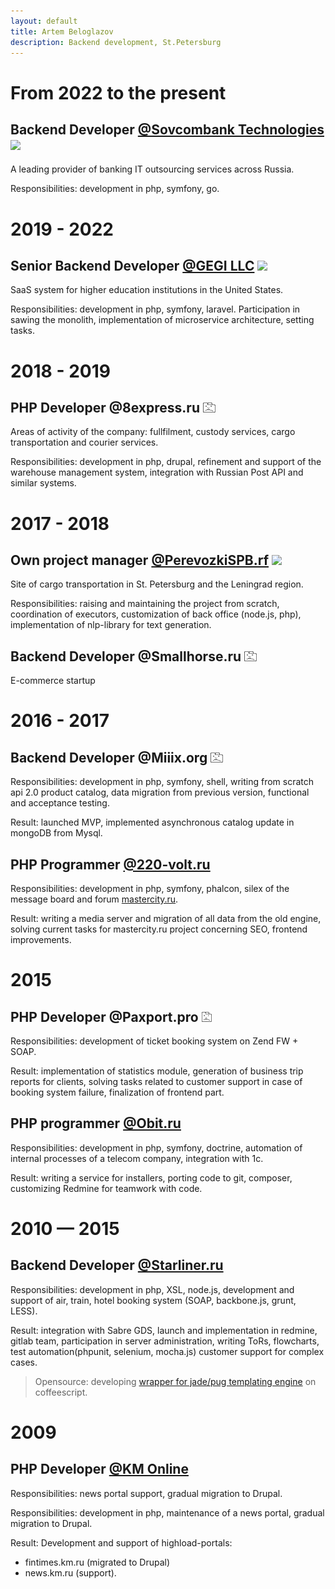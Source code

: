 ```yaml
---
layout: default
title: Artem Beloglazov
description: Backend development, St.Petersburg
---
```


# From 2022 to the present

## Backend Developer [@Sovcombank Technologies](https://sovcombank.it) <a href="https://sovcombank.it" id="sovcombank"><img src="https://sovcombank.it/favicon.ico" height="16"/></a>

A leading provider of banking IT outsourcing services across Russia.

Responsibilities: development in php, symfony, go.

# 2019 - 2022

## Senior Backend Developer [@GEGI LLC](https://www.gegi.co) <a href="https://www.gegi.co" id="gegi"><img src="https://www.gegi.co/img/favicon.ico" height="16"/></a>

SaaS system for higher education institutions in the United States.

Responsibilities: development in php, symfony, laravel. Participation in sawing the monolith, implementation of microservice architecture, setting tasks.

# 2018 - 2019

## PHP Developer @8express.ru <a href="https://web.archive.org/web/20220706161234/http://8express.ru/" id="8express"><img src="/company_404.png" height="16"/></a>

Areas of activity of the company: fullfilment, custody services, cargo transportation and courier services.

Responsibilities: development in php, drupal, refinement and support of the warehouse management system, integration with Russian Post API and similar systems.

# 2017 - 2018

## Own project manager [@PerevozkiSPB.rf](http://перевозкиспб.рф) <a href="http://перевозкиспб.рф" id="perevozki"><img src="http://xn--90abialgn4afhes.xn--p1ai/favicon.ico" height="16"/></a>

Site of cargo transportation in St. Petersburg and the Leningrad region.

Responsibilities: raising and maintaining the project from scratch, coordination of executors, customization of back office (node.js, php), implementation of nlp-library for text generation.

## Backend Developer @Smallhorse.ru <img src="/company_404.png" height="16"/>

E-commerce startup

# 2016 - 2017

## Backend Developer @Miiix.org <a href="https://web.archive.org/web/20160313130427/http://miiix.org/login/" id="Miiix"><img src="/company_404.png" height="16"/></a>

Responsibilities: development in php, symfony, shell, writing from scratch api 2.0 product catalog, data migration from previous version, functional and acceptance testing.

Result: launched MVP, implemented asynchronous catalog update in mongoDB from Mysql.

## PHP Programmer [@220-volt.ru](http://www.220-volt.ru) <a href="http://www.220-volt.ru" id="220"><img src="https://www.220-volt.ru/favicon.svg" height="16" width="16"/></a>

Responsibilities: development in php, symfony, phalcon, silex of the message board and forum [mastercity.ru](http://mastercity.ru).

Result: writing a media server and migration of all data from the old engine, solving current tasks for mastercity.ru project concerning SEO, frontend improvements.

# 2015

## PHP Developer @Paxport.pro <a href="https://web.archive.org/web/20170424181349/http://paxport.pro/" id="paxport"><img src="/company_404.png" width="16" height="16"/></a>

Responsibilities: development of ticket booking system on Zend FW + SOAP.

Result: implementation of statistics module, generation of business trip reports for clients, solving tasks related to customer support in case of booking system failure, finalization of frontend part.

## PHP programmer [@Obit.ru](http://www.obit.ru) <a href="http://www.obit.ru" id="obit"><img src="https://www.obit.ru/favicon.ico" height="16" width="16"/></a>

Responsibilities: development in php, symfony, doctrine, automation of internal processes of a telecom company, integration with 1c.

Result: writing a service for installers, porting code to git, composer, customizing Redmine for teamwork with code.


# 2010 — 2015

## Backend Developer [@Starliner.ru](http://starliner.ru) <a href="http://starliner.ru" id="starliner"><img src="https://info.starliner.ru/wp-content/uploads/2018/02/icon-180x180-150x150.png" width="16" height="16"/></a>

Responsibilities: development in php, XSL, node.js, development and support of air, train, hotel booking system (SOAP, backbone.js, grunt, LESS).

Result: integration with Sabre GDS, launch and implementation in redmine, gitlab team, participation in server administration, writing ToRs, flowcharts, test automation(phpunit, selenium, mocha.js) customer support for complex cases.

> Opensource: developing [wrapper for jade/pug templating engine](https://www.npmjs.com/package/coffee-jade-wrapper) on coffeescript.

# 2009

## PHP Developer [@KM Online](http://km.ru) <a href="http://km.ru" id="km"><img src="https://www.km.ru/sites/default/files/kmru_favicon.ico" height="16" width="16"/></a>

Responsibilities: news portal support, gradual migration to Drupal.

Responsibilities: development in php, maintenance of a news portal, gradual migration to Drupal.

Result:
Development and support of highload-portals:
- fintimes.km.ru (migrated to Drupal)
- news.km.ru (support).
